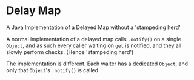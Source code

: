 # Delay Map
A Java Implementation of a Delayed Map without a 'stampeding herd'

A normal implementation of a delayed map calls `.notify()` on a single `Object`, and as such every caller waiting on `get` is notified, and they all slowly perform checks. (Hence 'stampeding herd')

The implementation is different. Each waiter has a dedicated `Object`, and only that `Object`'s `.notify()` is called
